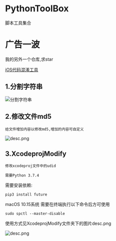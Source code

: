 # PythonToolBox
脚本工具集合

# 广告一波
我的另外一个仓库,求star

[iOS代码混淆工具](https://github.com/iOSCoderMaster/iOSCodeDifferHelper)


## 1.分割字符串

![分割字符串](https://github.com/iOSCoderMaster/PythonToolBox/blob/master/分割字符串/desc.png)

## 2.修改文件md5


```
给文件增加内容以修改md5,增加的内容可自定义
```


![desc.png](https://i.loli.net/2020/02/10/VLclRprYsZbKMu3.png)


## 3.XcodeprojModify

```
修改xcodeproj文件中的udid
```

```
需要Python 3.7.4
```

需要安装依赖:
```
pip3 install future
```

macOS 10.15系统 需要在终端执行以下命令后方可使用
```
sudo spctl --master-disable
```

使用方式见XcodeprojModify文件夹下的图片desc.png

![desc.png](https://i.loli.net/2020/02/10/a2lvBPwysgZUc8W.png)
